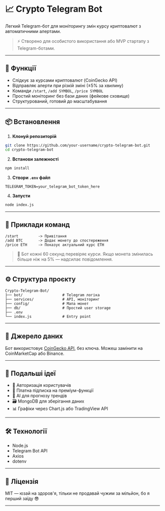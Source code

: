 
# 📈 Crypto Telegram Bot

Легкий Telegram-бот для моніторингу змін курсу криптовалют з автоматичними алертами.

> ⚡ Створено для особистого використання або MVP стартапу з Telegram-ботами.

---

## 🚀 Функції

- Слідкує за курсами криптовалют (CoinGecko API)
- Відправляє алерти при різкій зміні (±5% за хвилину)
- Команди `/start`, `/add SYMBOL`, `/price SYMBOL`
- Простий моніторинг без бази даних (фейкове сховище)
- Структурований, готовий до масштабування

---

## 📦 Встановлення

1. **Клонуй репозиторій**
```bash
git clone https://github.com/your-username/crypto-telegram-bot.git
cd crypto-telegram-bot
```

2. **Встанови залежності**
```bash
npm install
```

3. **Створи `.env` файл**
```env
TELEGRAM_TOKEN=your_telegram_bot_token_here
```

4. **Запусти**
```bash
node index.js
```

---

## 💬 Приклади команд

```
/start         -> Привітання
/add BTC       -> Додає монету до спостереження
/price ETH     -> Показує актуальний курс ETH
```

> 🔔 Бот кожні 60 секунд перевіряє курси. Якщо монета змінилась більше ніж на 5% — надсилає повідомлення.

---

## ⚙️ Структура проєкту

```
Crypto-Telegram-Bot/
├── bot/                  # Telegram логіка
├── services/             # API, моніторинг
├── config/               # Мапа монет
├── db/                   # Простий user storage
├── .env
└── index.js              # Entry point
```

---

## 📡 Джерело даних

Бот використовує [CoinGecko API](https://www.coingecko.com/en/api), без ключа. Можеш замінити на CoinMarketCap або Binance.

---

## 🧠 Подальші ідеї

- 🔐 Авторизація користувачів
- 🧾 Платна підписка на преміум-функції
- 🧠 AI для прогнозу трендів
- 🗃 MongoDB для зберігання даних
- 📊 Графіки через Chart.js або TradingView API

---

## 🛠 Технології

- Node.js
- Telegram Bot API
- Axios
- dotenv

---

## 📜 Ліцензія

MIT — юзай на здоров'я, тільки не продавай чужим за мільйон, бо я перший заїду 😎

---
